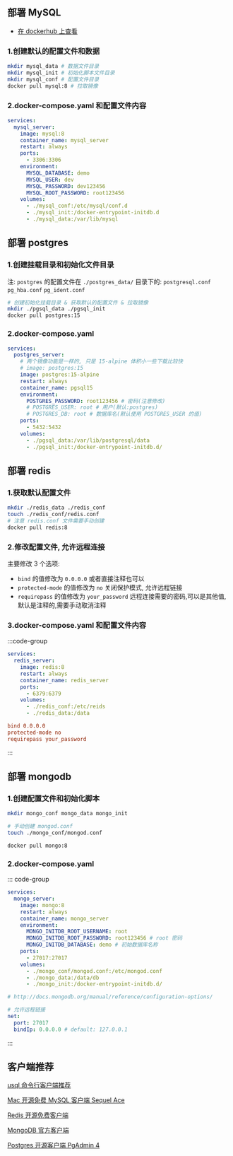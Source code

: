 ## 部署 MySQL

- [在 dockerhub 上查看](https://hub.docker.com/_/mysql)

### 1.创建默认的配置文件和数据

```sh
mkdir mysql_data # 数据文件目录
mkdir mysql_init # 初始化脚本文件目录
mkdir mysql_conf # 配置文件目录
docker pull mysql:8 # 拉取镜像
```

### 2.docker-compose.yaml 和配置文件内容

```yaml [docker-compose.yaml]
services:
  mysql_server:
    image: mysql:8
    container_name: mysql_server
    restart: always
    ports:
      - 3306:3306
    environment:
      MYSQL_DATABASE: demo
      MYSQL_USER: dev
      MYSQL_PASSWORD: dev123456
      MYSQL_ROOT_PASSWORD: root123456
    volumes:
      - ./mysql_conf:/etc/mysql/conf.d
      - ./mysql_init:/docker-entrypoint-initdb.d
      - ./mysql_data:/var/lib/mysql
```

## 部署 postgres

### 1.创建挂载目录和初始化文件目录

注: `postgres` 的配置文件在 `./postgres_data/` 目录下的: `postgresql.conf` `pg_hba.conf` `pg_ident.conf`

```sh
# 创建初始化挂载目录 & 获取默认的配置文件 & 拉取镜像
mkdir ./pgsql_data ./pgsql_init
docker pull postgres:15
```

### 2.docker-compose.yaml

```yaml [docker-compose.yaml]
services:
  postgres_server:
    # 两个镜像功能是一样的, 只是 15-alpine 体积小一些下载比较快
    # image: postgres:15
    image: postgres:15-alpine
    restart: always
    container_name: pgsql15
    environment:
      POSTGRES_PASSWORD: root123456 # 密码(注意修改)
      # POSTGRES_USER: root # 用户(默认:postgres)
      # POSTGRES_DB: root # 数据库名(默认使用 POSTGRES_USER 的值)
    ports:
      - 5432:5432
    volumes:
      - ./pgsql_data:/var/lib/postgresql/data
      - ./pgsql_init:/docker-entrypoint-initdb.d/
```

## 部署 redis

### 1.获取默认配置文件

```sh
mkdir ./redis_data ./redis_conf
touch ./redis_conf/redis.conf
# 注意 redis.conf 文件需要手动创建
docker pull redis:8
```

### 2.修改配置文件, 允许远程连接

主要修改 3 个选项:

- `bind` 的值修改为 `0.0.0.0` 或者直接注释也可以
- `protected-mode` 的值修改为 `no` 关闭保护模式, 允许远程链接
- `requirepass` 的值修改为 `your_password` 远程连接需要的密码,可以是其他值,默认是注释的,需要手动取消注释

### 3.docker-compose.yaml 和配置文件内容

:::code-group

```yaml [docker-compose.yaml]
services:
  redis_server:
    image: redis:8
    restart: always
    container_name: redis_server
    ports:
      - 6379:6379
    volumes:
      - ./redis_conf:/etc/reids
      - ./redis_data:/data
```

```ini [redis_conf/redis.conf]
bind 0.0.0.0
protected-mode no
requirepass your_password
```

:::

## 部署 mongodb

### 1.创建配置文件和初始化脚本

```sh
mkdir mongo_conf mongo_data mongo_init

# 手动创建 mongod.conf
touch ./mongo_conf/mongod.conf

docker pull mongo:8
```

### 2.docker-compose.yaml

::: code-group

```yaml [docker-compose.yaml]
services:
  mongo_server:
    image: mongo:8
    restart: always
    container_name: mongo_server
    environment:
      MONGO_INITDB_ROOT_USERNAME: root
      MONGO_INITDB_ROOT_PASSWORD: root123456 # root 密码
      MONGO_INITDB_DATABASE: demo # 初始数据库名称
    ports:
      - 27017:27017
    volumes:
      - ./mongo_conf/mongod.conf:/etc/mongod.conf
      - ./mongo_data:/data/db
      - ./mongo_init:/docker-entrypoint-initdb.d/
```

```yaml [mongo_conf/mongod.conf]
# http://docs.mongodb.org/manual/reference/configuration-options/

# 允许远程链接
net:
  port: 27017
  bindIp: 0.0.0.0 # default: 127.0.0.1
```

:::

## 客户端推荐

[usql 命令行客户端推荐](https://github.com/xo/usql)

[Mac 开源免费 MySQL 客户端 Sequel Ace](https://github.com/Sequel-Ace/Sequel-Ace)

[Redis 开源免费客户端](https://github.com/qishibo/AnotherRedisDesktopManager)

[MongoDB 官方客户端](https://github.com/mongodb-js/compass)

[Postgres 开源客户端 PgAdmin 4](https://github.com/pgadmin-org/pgadmin4)
